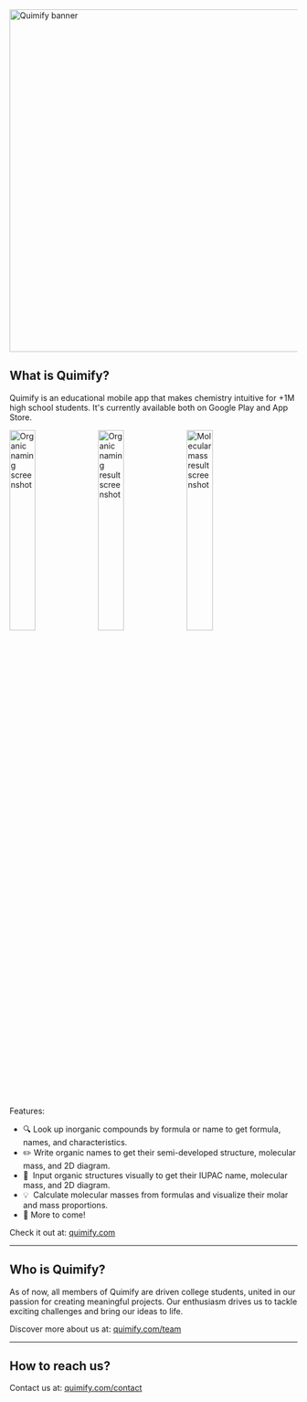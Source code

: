 <img src="https://raw.githubusercontent.com/quimifyapp/.github/main/profile/images/banner.png" width="600" alt="Quimify banner"/>

## What is Quimify?

Quimify is an educational mobile app that makes chemistry intuitive for +1M high school students.
It's currently available both on Google Play and App Store.

<div>
  <img src="https://raw.githubusercontent.com/quimifyapp/.github/main/profile/images/screenshot-1.jpg" width="30%" alt="Organic naming screenshot"/>
  <img src="https://raw.githubusercontent.com/quimifyapp/.github/main/profile/images/screenshot-2.jpg" width="30%" alt="Organic naming result screenshot"/>
  <img src="https://raw.githubusercontent.com/quimifyapp/.github/main/profile/images/screenshot-3.jpg" width="30%" alt="Molecular mass result screenshot"/>
</div>

Features:
- :mag: Look up inorganic compounds by formula or name to get formula, names, and characteristics.
- :pencil2: Write organic names to get their semi-developed structure, molecular mass, and 2D diagram.
- :calling:&nbsp; Input organic structures visually to get their IUPAC name, molecular mass, and 2D diagram.
- :bulb:&nbsp; Calculate molecular masses from formulas and visualize their molar and mass proportions.
- :tada: More to come!

Check it out at: [quimify.com](https://quimify.com/)

---

## Who is Quimify?

As of now, all members of Quimify are driven college students, united in our passion for creating meaningful projects. 
Our enthusiasm drives us to tackle exciting challenges and bring our ideas to life.

Discover more about us at: [quimify.com/team](https://quimify.com/team/)

---

## How to reach us?

Contact us at: [quimify.com/contact](https://quimify.com/contact/)
